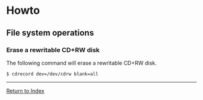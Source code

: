 # Howto

## File system operations

### Erase a rewritable CD+RW disk

The following command will erase a rewritable CD+RW disk.

```console
$ cdrecord dev=/dev/cdrw blank=all
```

---
[Return to Index](../README.md)

